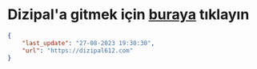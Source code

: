 # Dizipal'a gitmek için [buraya](https://dizipal612.com) tıklayın
    
```json
{
    "last_update": "27-08-2023 19:30:30",
    "url": "https://dizipal612.com"
}
```
